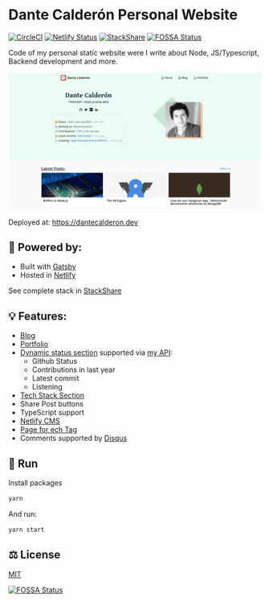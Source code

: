 # Dante Calderón Personal Website
[![CircleCI](https://circleci.com/gh/dantehemerson/dantecalderon.com.svg?style=svg)](https://circleci.com/gh/dantehemerson/dantecalderon.com)
[![Netlify Status](https://api.netlify.com/api/v1/badges/2b2a92f6-3281-47c5-b2bb-252235f364f5/deploy-status)](https://app.netlify.com/sites/dantecalderon/deploys)
[![StackShare](http://img.shields.io/badge/tech-stack-0690fa.svg?style=flat)](https://stackshare.io/dantehemerson/dantecalderon-dev)
[![FOSSA Status](https://app.fossa.io/api/projects/git%2Bgithub.com%2Fdantehemerson%2Fdantecalderon.dev.svg?type=shield)](https://app.fossa.io/projects/git%2Bgithub.com%2Fdantehemerson%2Fdantecalderon.dev?ref=badge_shield)

Code of my personal static website were I write about Node, JS/Typescript, Backend development and more.

![Screenshot](./content/images/Screenshot-20210101221653-2169x1171.png)

Deployed at: https://dantecalderon.dev

## 💪 Powered by:

* Built with [Gatsby](https://www.gatsbyjs.com/)
* Hosted in [Netlify](https://www.netlify.com/)

See complete stack in [StackShare](https://stackshare.io/dantehemerson/dantecalderon-dev)


## 💡 Features:
* [Blog](https://dantecalderon.dev/blog)
* [Portfolio](https://dantecalderon.dev/portfolio)
* [Dynamic status section](https://dantecalderon.dev/) supported via [my API](https://github.com/dantehemerson/api):
  - Github Status
  - Contributions in last year
  - Latest commit
  - Listening
* [Tech Stack Section](https://dantecalderon.dev/#my-stack)
* Share Post buttons
* TypeScript support
* [Netlify CMS](https://www.netlifycms.org/)
* [Page for ech Tag](https://dantecalderon.dev/blog/tags/backend)
* Comments supported by [Disqus](https://disqus.com/)

## 🚀 Run

Install packages
```bash
yarn
```

And run:
```bash
yarn start
```

## ⚖️ License

[MIT](./LICENSE)

[![FOSSA Status](https://app.fossa.io/api/projects/git%2Bgithub.com%2Fdantehemerson%2Fdantecalderon.dev.svg?type=large)](https://app.fossa.io/projects/git%2Bgithub.com%2Fdantehemerson%2Fdantecalderon.dev?ref=badge_large)
